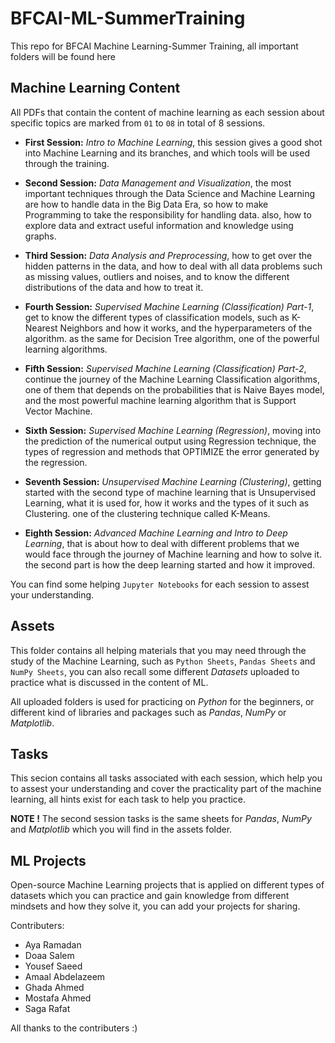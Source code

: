 # BFCAI-ML-SummerTraining
This repo for BFCAI Machine Learning-Summer Training, all important folders will be found here
## Machine Learning Content
All PDFs that contain the content of machine learning as each session about specific topics are marked from `01` to `08` in total of 8 sessions.

- **First Session:** *Intro to Machine Learning*, this session gives a good shot into Machine Learning and its branches, and which tools will be used through the training.
  
- **Second Session:** *Data Management and Visualization*, the most important techniques through the Data Science and Machine Learning are how to handle data in the Big Data Era, so how to make Programming to take the responsibility for handling data. also, how to explore data and extract useful information and knowledge using graphs.
  
- **Third Session:** *Data Analysis and Preprocessing*, how to get over the hidden patterns in the data, and how to deal with all data problems such as missing values, outliers and noises, and to know the different distributions of the data and how to treat it.
  
- **Fourth Session:** *Supervised Machine Learning (Classification) Part-1*, get to know the different types of classification models, such as K-Nearest Neighbors and how it works, and the hyperparameters of the algorithm. as the same for Decision Tree algorithm, one of the powerful learning algorithms.
  
- **Fifth Session:** *Supervised Machine Learning (Classification) Part-2*, continue the journey of the Machine Learning Classification algorithms, one of them that depends on the probabilities that is Naive Bayes model, and the most powerful machine learning algorithm that is Support Vector Machine.
  
- **Sixth Session:** *Supervised Machine Learning (Regression)*, moving into the prediction of the numerical output using Regression technique, the types of regression and methods that OPTIMIZE the error generated by the regression.
  
- **Seventh Session:** *Unsupervised Machine Learning (Clustering)*, getting started with the second type of machine learning that is Unsupervised Learning, what it is used for, how it works and the types of it such as Clustering. one of the clustering technique called K-Means.
  
- **Eighth Session:** *Advanced Machine Learning and Intro to Deep Learning*, that is about how to deal with different problems that we would face through the journey of Machine learning and how to solve it. the second part is how the deep learning started and how it improved.

You can find some helping `Jupyter Notebooks` for each session to assest your understanding.

## Assets
This folder contains all helping materials that you may need through the study of the Machine Learning, such as `Python Sheets`, `Pandas Sheets` and `NumPy Sheets`, you can also recall some different *Datasets* uploaded to practice what is discussed in the content of ML.

All uploaded folders is used for practicing on *Python* for the beginners, or different kind of libraries and packages such as *Pandas*, *NumPy* or *Matplotlib*.

## Tasks
This secion contains all tasks associated with each session, which help you to assest your understanding and cover the practicality part of the machine learning, all hints exist for each task to help you practice.

**NOTE !** The second session tasks is the same sheets for *Pandas*, *NumPy* and *Matplotlib* which you will find in the assets folder.

## ML Projects
Open-source Machine Learning projects that is applied on different types of datasets which you can practice and gain knowledge from different mindsets and how they solve it, you can add your projects for sharing.

Contributers:
- Aya Ramadan
- Doaa Salem
- Yousef Saeed
- Amaal Abdelazeem
- Ghada Ahmed
- Mostafa Ahmed
- Saga Rafat

All thanks to the contributers :)
